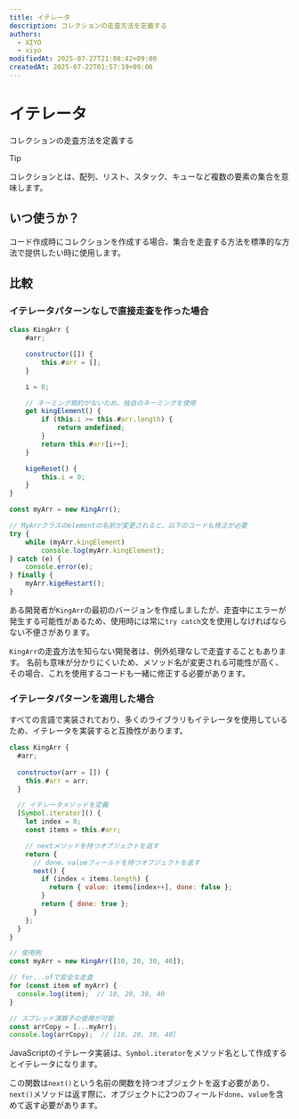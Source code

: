 ```yaml
---
title: イテレータ
description: コレクションの走査方法を定義する
authors:
  - XIYO
  - xiyo
modifiedAt: 2025-07-27T21:08:42+09:00
createdAt: 2025-07-22T01:57:19+09:00
---
```

# イテレータ

コレクションの走査方法を定義する

> [!TIP]
> コレクションとは、配列、リスト、スタック、キューなど複数の要素の集合を意味します。

## いつ使うか？

コード作成時にコレクションを作成する場合、集合を走査する方法を標準的な方法で提供したい時に使用します。

## 比較

### イテレータパターンなしで直接走査を作った場合

```javascript
class KingArr {
	#arr;

	constructor([]) {
		this.#arr = [];
	}

	i = 0;

	// ネーミング規約がないため、独自のネーミングを使用
	get kingElement() {
		if (this.i >= this.#arr.length) {
			return undefined;
		}
		return this.#arr[i++];
	}

	kigeReset() {
		this.i = 0;
	}
}

const myArr = new KingArr();

// MyArrクラスのelementの名前が変更されると、以下のコードも修正が必要
try {
	while (myArr.kingElement)
        console.log(myArr.kingElement);
} catch (e) {
    console.error(e);
} finally {
    myArr.kigeRestart();
}
```

ある開発者が`KingArr`の最初のバージョンを作成しましたが、走査中にエラーが発生する可能性があるため、使用時には常に`try catch`文を使用しなければならない不便さがあります。

`KingArr`の走査方法を知らない開発者は、例外処理なしで走査することもあります。
名前も意味が分かりにくいため、メソッド名が変更される可能性が高く、その場合、これを使用するコードも一緒に修正する必要があります。

### イテレータパターンを適用した場合

すべての言語で実装されており、多くのライブラリもイテレータを使用しているため、イテレータを実装すると互換性があります。

```javascript
class KingArr {
  #arr;
  
  constructor(arr = []) {
    this.#arr = arr;
  }

  // イテレータメソッドを定義
  [Symbol.iterator]() {
    let index = 0;
    const items = this.#arr;

	// nextメソッドを持つオブジェクトを返す
    return {
      // done、valueフィールドを持つオブジェクトを返す
      next() {
        if (index < items.length) {
          return { value: items[index++], done: false };
        }
        return { done: true };
      }
    };
  }
}

// 使用例
const myArr = new KingArr([10, 20, 30, 40]);

// for...ofで安全な走査
for (const item of myArr) {
  console.log(item);  // 10, 20, 30, 40
}

// スプレッド演算子の使用が可能
const arrCopy = [...myArr];
console.log(arrCopy);  // [10, 20, 30, 40]
```

JavaScriptのイテレータ実装は、`Symbol.iterator`をメソッド名として作成するとイテレータになります。

この関数は`next()`という名前の関数を持つオブジェクトを返す必要があり、
`next()`メソッドは返す際に、オブジェクトに2つのフィールド`done`、`value`を含めて返す必要があります。
